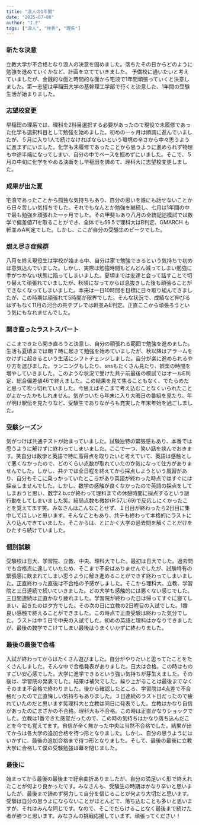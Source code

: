 ```yaml
---
title: "浪人の1年間"
date: "2025-07-08"
author: "I.F"
tags: ["浪人", "挫折", "理系"]
---
```

    
### 新たな決意
立教大学が不合格となり浪人の決意を固めました。落ちたその日からどのように勉強を進めていくかなど、計画を立てていきました。
予備校に通いたいと考えていましたが、金銭的な面と時間的な面から宅浪で1年間頑張っていくと決意しました。第一志望は早稲田大学の基幹理工学部で行くと決意した、1年間の受験生活が始まりました。

### 志望校変更
早稲田の理系では、理科を2科目選択する必要があったので現役で未履修であった化学も選択科目として勉強を始めました。初めの一ヶ月は順調に進んでいましたが、５月に入り1人で続けなければならいという環境の辛さから中々思うように進まずにいました。化学も未履修であったことから思うように進められず物理も中途半端になってしまい、自分の中でペースを掴めずにいました。そこで、５月の中旬に化学をやめる決断をし早稲田を諦めて、理科大に志望校変更しました。

### 成果が出た夏
宅浪であったことから孤独な気持ちもあり、自分の思いを誰にも話せないことから日々苦しい気持ちでした。それでもなんとか勉強を継続し、七月は1年間の中で最も勉強を頑張れた一ヶ月でした。その甲斐もあり八月の全統記述模試では数学で偏差値71を取ることができ、全体でも59.5で理科大はB判定、GMARCH も軒並みA判定でした。しかし、ここが自分の受験生のピークでした。

### 燃え尽き症候群
八月を終え現役生は学校が始まる中、自分は家で勉強できるという気持ちで初めは意気込んでいました。しかし、実際は勉強時間もどんどん減ってしまい勉強に手がつかない状態に陥ってしまいました。夏頃までは友達と会って話すことで切り替えて頑張れていましたが、秋頃になってからは息抜きした後も頑張ることができなくなってしまいました。本来は一日10時間を目標に日々取り組んできましたが、この時期は頑張れて5時間が限界でした。そんな状況で、成績など伸びるはずもなく11月の河合の共テプレでは軒並みE判定。正直ここから頑張ろうという気にもなれませんでした。

### 開き直ったラストスパート
ここまできたら開き直ろうと決意し、自分の頑張れる範囲で勉強を進めました。生活も夏頃までは朝７時に起きて勉強を始めていましたが、秋以降はアラームをかけずに起きるという生活にシフトチェンジしました。自分が楽に進められるやり方を選びました。ランニングもしたり、snsもたくさん見たり、娯楽の時間を増やしていきました。このような状況で受けた共テ前最後の模試ではオールE判定、総合偏差値46で終えました。この結果を見て焦ることもなく、でたらめだと思って吹っ切れていました。今思えばそこまで考え込むことなくいられたことがよかったかもしれません。気がついたら年末に入り大晦日の番組を見たり、年が明け駅伝を見たりなど、受験生でありながらも充実した年末年始を過ごしました。

### 受験シーズン
気がつけば共通テストが始まっていました。試験独特の緊張感もあり、本番では思うように解けずに終わってしまいました。ここで一つ、笑い話を挟んでおきます。笑自分は数学と英語で特に高得点を取りたいと考えていて、英語は感触として悪くなかったので、どのくらい点数が取れていたのか気になって仕方がありませんでした。しかし、共テでは全日程を終えてから採点しようという風習があり、自分もそこに乗っかっていたところがあり英語が終わった時点ではすぐには採点しませんでした。しかし、数学の感触が良くなかったので英語の採点をしてしまおうと思い、数学2.b.cが終わって理科までの休憩時間に採点するという謎行動をしてしまいました笑。結局点数も微妙(R:57,L:69)で反応しにくかったことを覚えてます笑。みなさんはこんなことせず、１日目が終わったら2日目に集中してほしいと思います。そんなこともあり、共テも終わって本格的にラストに入り込んできていました。そこからは、とにかく大学の過去問を解くことだけをひたすら続けていました。

### 個別試験
受験校は日大、学習院、立教、中央、理科大でした。最初は日大でした。過去問でも合格点に達していたため、そこまで不安はありませんでしたが、試験特有の緊張感に飲まれてしまい思うように解き進めることができず終わってしまいました。正直終わった直後は不合格の予感がしました。そこから理科大、立教、学習院と三日連続で続いていきました。どの大学も感触的には悪くない感じでした。三日間連続は正直かなり疲れました。学習院が終わった日は帰ってすぐに寝てしまい、起きたのは夕方でした。その次の日に立教の2日程目の入試でした。1番良い感触で終えることができました。この時点で正直受験は終わった気分でした。ラストは中５日で中央の入試でした。初めの英語と理科はかなりできましたが、最後の数学でこけてしまい最後はうまくいかずに終わりました。

### 最後の最後で合格
入試が終わってからはたくさん遊びました。自分がやりたいと思ってたことをたくさんしました。そんな中で合格発表がありました。日大は合格。この時はものすごい安心感でした。大学に進学できるという強い気持ちが芽生えました。その後は、学習院の発表でした。結果は補欠でした。繰り上がることは最後までなくそのまま不合格で終わりました。後から確認したところ、学習院は4点差で不合格だったので正直悔しい気持ちもありました。３日連続のラスト日だったので疲れていたのだと思います笑理科大と立教は同日に発表でした。立教はかなり自信があったのにまさかの不合格。理科大も不合格。この時は正直かなりショックでした。立教は1番できた感覚だったので、この時の気持ちはかなり落ち込んだことを今でも覚えてます。自信が全く無かった中央は当然不合格でした。結果が出てからは各大学の追加合格を待つ形となりました。しかし、自分の思うようにはいかずに、最後の追加合格まで待つ形となりました。そして、最後の最後に立教大学に合格して僕の受験勉強は幕を閉じました。

### 最後に
始まってから最後の最後まで紆余曲折ありましたが、自分の満足いく形で終えれたことが何より良かったです。みなさんも、受験生の時期はかなり辛いと思いましたが、最後まで諦めず努力して自分を信じることが何より大切だと思います。受験は自分の思うよにならないことがほとんどで、落ち込むことも多いと思いますが、それはみんな同じです。なので、そこでだらけることなく最後まで続けた者が勝つと思います。みなさんの挑戦応援しています。頑張ってください！